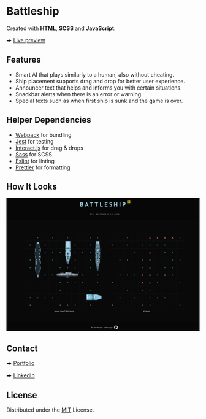 # Battleship

Created with **HTML**, **SCSS** and **JavaScript**.

⮕ [Live preview](https://fatiharapoglu.github.io/battleship/)

## Features

-   Smart AI that plays similarly to a human, also without cheating.
-   Ship placement supports drag and drop for better user experience.
-   Announcer text that helps and informs you with certain situations.
-   Snackbar alerts when there is an error or warning.
-   Special texts such as when first ship is sunk and the game is over.

## Helper Dependencies

-   [Webpack](https://webpack.js.org/) for bundling
-   [Jest](https://jestjs.io/) for testing
-   [Interact.js](https://interactjs.io/) for drag & drops
-   [Sass](https://sass-lang.com/) for SCSS
-   [Eslint](https://eslint.org/) for linting
-   [Prettier](https://prettier.io/) for formatting

## How It Looks

![ss](./dist/assets/readme.png)

## Contact

⮕ [Portfolio](https://fatiharapoglu.dev)

⮕ [LinkedIn](https://www.linkedin.com/in/fatiharapoglu/)

## License

Distributed under the [MIT](https://choosealicense.com/licenses/mit/) License.
